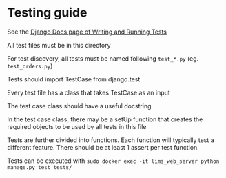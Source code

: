 # Testing guide

See the [Django Docs page of Writing and Running Tests](https://docs.djangoproject.com/en/3.2/topics/testing/overview/)

All test files must be in this directory

For test discovery, all tests must be named following `test_*.py` (eg. `test_orders.py`)

Tests should import TestCase from django.test

Every test file has a class that takes TestCase as an input

The test case class should have a useful docstring

In the test case class, there may be a setUp function that creates the required objects to be used by all tests in this file

Tests are further divided into functions. Each function will typically test a different feature. There should be at least 1 assert per test function.

Tests can be executed with `sudo docker exec -it lims_web_server python manage.py test tests/`